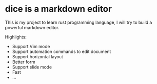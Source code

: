 # dice is a markdown editor
This is my project to learn rust programming language, I will try to build a powerful markdown editor.

Highlights:
* Support Vim mode
* Support automation commands to edit document
* Support horizontal layout
* Better form
* Support slide mode
* Fast
* ...
